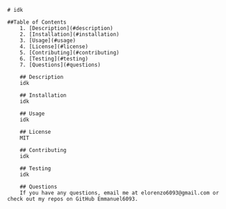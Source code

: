 
    # idk
        
    ##Table of Contents
        1. [Description](#description)
        2. [Installation](#installation)
        3. [Usage](#usage)
        4. [License](#license)
        5. [Contributing](#contributing)
        6. [Testing](#testing)
        7. [Questions](#questions)
        
        ## Description
        idk
       
        ## Installation
        idk
        
        ## Usage
        idk
       
        ## License 
        MIT
        
        ## Contributing 
        idk
        
        ## Testing 
        idk
        
        ## Questions
        If you have any questions, email me at elorenzo6093@gmail.com or check out my repos on GitHub Emmanuel6093.
    